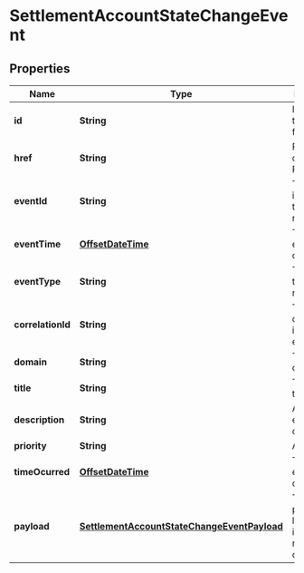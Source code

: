 
# SettlementAccountStateChangeEvent

## Properties
Name | Type | Description | Notes
------------ | ------------- | ------------- | -------------
**id** | **String** | Identifier of the Process flow |  [optional]
**href** | **String** | Reference of the ProcessFlow |  [optional]
**eventId** | **String** | The identifier of the notification. |  [optional]
**eventTime** | [**OffsetDateTime**](OffsetDateTime.md) | Time of the event occurrence. |  [optional]
**eventType** | **String** | The type of the notification. |  [optional]
**correlationId** | **String** | The correlation id for this event. |  [optional]
**domain** | **String** | The domain of the event. |  [optional]
**title** | **String** | The title of the event. |  [optional]
**description** | **String** | An explnatory of the event. |  [optional]
**priority** | **String** | A priority. |  [optional]
**timeOcurred** | [**OffsetDateTime**](OffsetDateTime.md) | The time the event occured. |  [optional]
**payload** | [**SettlementAccountStateChangeEventPayload**](SettlementAccountStateChangeEventPayload.md) | The event payload linked to the involved resource object |  [optional]



